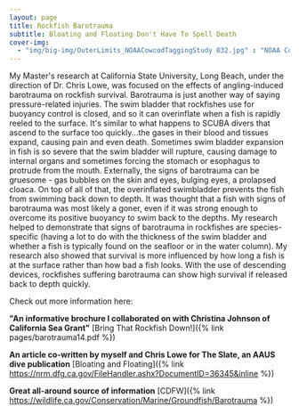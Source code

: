 ```yaml
---
layout: page
title: Rockfish Barotrauma
subtitle: Bloating and Floating Don't Have To Spell Death
cover-img: 
  - "img/big-img/OuterLimits_NOAACowcodTaggingStudy 032.jpg" : "NOAA Cowcod Tagging Trip"
---
```

My Master's research at California State University, Long Beach, under the direction of Dr. Chris Lowe, was focused on the effects of angling-induced barotrauma on rockfish survival. Barotrauma is just another way of saying pressure-related injuries. The swim bladder that rockfishes use for buoyancy control is closed, and so it can overinflate when a fish is rapidly reeled to the surface. It's similar to what happens to SCUBA divers that ascend to the surface too quickly...the gases in their blood and tissues expand, causing pain and even death. Sometimes swim bladder expansion in fish is so severe that the swim bladder will rupture, causing damage to internal organs and sometimes forcing the stomach or esophagus to protrude from the mouth. Externally, the signs of barotrauma can be gruesome - gas bubbles on the skin and eyes, bulging eyes, a prolapsed cloaca. On top of all of that, the overinflated swimbladder prevents the fish from swimming back down to depth. It was thought that a fish with signs of barotrauma was most likely a goner, even if it was strong enough to overcome its positive buoyancy to swim back to the depths. My research helped to demonstrate that signs of barotrauma in rockfishes are species-specific (having a lot to do with the thickness of the swim bladder and whether a fish is typically found on the seafloor or in the water column). My research also showed that survival is more influenced by how long a fish is at the surface rather than how bad a fish looks. With the use of descending devices, rockfishes suffering barotrauma can show high survival if released back to depth quickly.    

Check out more information here:

**"An informative brochure I collaborated on with Christina Johnson of California Sea Grant"** [Bring That Rockfish Down!]({% link pages/barotrauma14.pdf %}) 

**An article co-written by myself and Chris Lowe for The Slate, an AAUS dive publication** [Bloating and Floating]({% link https://nrm.dfg.ca.gov/FileHandler.ashx?DocumentID=36345&inline %}) 

**Great all-around source of information** [CDFW]({% link https://wildlife.ca.gov/Conservation/Marine/Groundfish/Barotrauma %})
